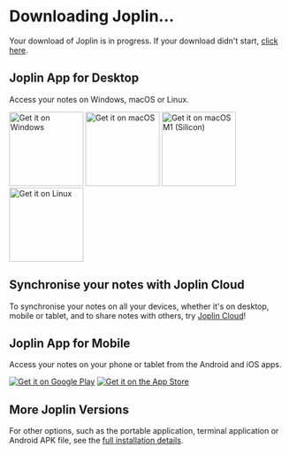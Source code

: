 # Downloading Joplin...

<div class="intro">
Your download of <span class="downloaded-filename">Joplin</span> is in progress. If your download didn't start, <a href="#" class="download-click-here">click here</a>.
</div>

<div class="get-it-desktop">

## Joplin App for Desktop
  
Access your notes on Windows, macOS or Linux.

<!-- DESKTOP-DOWNLOAD-LINKS --><a class="download-link-windows" href='https://objects.joplinusercontent.com/v3.4.10/Joplin-Setup-3.4.10.exe?source=JoplinWebsite&type=New'><img alt='Get it on Windows' width="134px" src='https://raw.githubusercontent.com/laurent22/joplin/dev/Assets/WebsiteAssets/images/BadgeWindows.png'/></a> <a class="download-link-macOs" href='https://objects.joplinusercontent.com/v3.4.10/Joplin-3.4.10.dmg?source=JoplinWebsite&type=New'><img alt='Get it on macOS' width="134px" src='https://raw.githubusercontent.com/laurent22/joplin/dev/Assets/WebsiteAssets/images/BadgeMacOS.png'/></a> <a class="download-link-macOsM1" href='https://objects.joplinusercontent.com/v3.4.10/Joplin-3.4.10-arm64.DMG?source=JoplinWebsite&type=New'><img alt='Get it on macOS M1 (Silicon)' width="134px" src='https://raw.githubusercontent.com/laurent22/joplin/dev/Assets/WebsiteAssets/images/BadgeMacOSM1.png'/></a> <a class="download-link-linux" href='https://objects.joplinusercontent.com/v3.4.10/Joplin-3.4.10.AppImage?source=JoplinWebsite&type=New'><img alt='Get it on Linux' width="134px" src='https://raw.githubusercontent.com/laurent22/joplin/dev/Assets/WebsiteAssets/images/BadgeLinux.png'/></a><!-- DESKTOP-DOWNLOAD-LINKS -->

</div>

## Synchronise your notes with Joplin Cloud

To synchronise your notes on all your devices, whether it's on desktop, mobile or tablet, and to share notes with others, try [Joplin Cloud](https://joplinapp.org/plans/)!

## Joplin App for Mobile

Access your notes on your phone or tablet from the Android and iOS apps.

<!-- MOBILE-DOWNLOAD-LINKS --><a class="download-link-android" href='https://play.google.com/store/apps/details?id=net.cozic.joplin&utm_source=GitHub&utm_campaign=README&pcampaignid=MKT-Other-global-all-co-prtnr-py-PartBadge-Mar2515-1'><img alt='Get it on Google Play' style="max-height: 40px;" src='https://raw.githubusercontent.com/laurent22/joplin/dev/Assets/WebsiteAssets/images/BadgeAndroid.png'/></a> <a class="download-link-ios" href='https://itunes.apple.com/us/app/joplin/id1315599797'><img alt='Get it on the App Store' style="max-height: 40px;" src='https://raw.githubusercontent.com/laurent22/joplin/dev/Assets/WebsiteAssets/images/BadgeIOS.png'/></a><!-- MOBILE-DOWNLOAD-LINKS -->

## More Joplin Versions

For other options, such as the portable application, terminal application or Android APK file, see the [full installation details](https://joplinapp.org/help/install).
